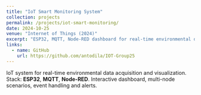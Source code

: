 ```yaml
---
title: "IoT Smart Monitoring System"
collection: projects
permalink: /projects/iot-smart-monitoring/
date: 2024-10-25
venue: "Internet of Things (2024)"
excerpt: "ESP32, MQTT, Node-RED dashboard for real-time environmental data monitoring; multi-node simulation and alerts."
links:
  - name: GitHub
    url: https://github.com/antodila/IOT-Group25
---
```


IoT system for real-time environmental data acquisition and visualization.  
Stack: **ESP32**, **MQTT**, **Node-RED**. Interactive dashboard, multi-node scenarios, event handling and alerts.
